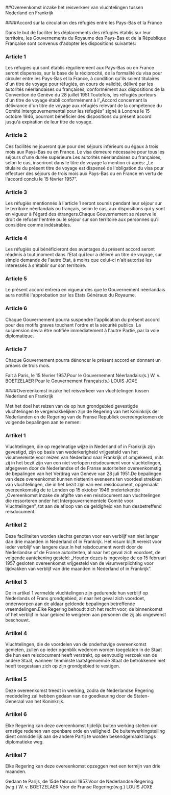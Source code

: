 <meta http-equiv='Content-Type' content='text/html; charset=utf-8' />

##Overeenkomst inzake het reisverkeer van vluchtelingen tussen Nederland en Frankrijk

####Accord sur la circulation des réfugiés entre les Pays-Bas et la France

Dans le but de faciliter les déplacements des réfugiés établis sur leur territoire, les Gouvernements du Royaume des Pays-Bas et de la République Française sont convenus d'adopter les dispositions suivantes:

### Article  1  

Les réfugiés qui sont établis régulièrement aux Pays-Bas ou en France seront dispensés, sur la base de la réciprocité, de la formalité du visa pour circuler entre les Pays-Bas et la France, à condition qu'ils soient titulaires d'un titre de voyage pour réfugiés, en cours de validité, délivré par les autorités néerlandaises ou françaises, conformément aux dispositions de la Convention de Genève du 28 juillet 1951.Toutefois, les réfugiés porteurs d'un titre de voyage établi conformément à l'„Accord concernant la délivrance d'un titre de voyage aux réfugiés relevant de la compétence du Comité Intergouvernemental pour les réfugiés” signé à Londres le 15 octobre 1946, pourront bénéficier des dispositions du présent accord jusqu'à expiration de leur titre de voyage.

### Article  2  

Ces facilités ne joueront que pour des séjours inférieurs ou égaux à trois mois aux Pays-Bas ou en France. Le visa demeure nécessaire pour tous les séjours d'une durée supérieure.Les autorités néerlandaises ou françaises, selon le cas, inscriront dans le titre de voyage la mention ci-après: „Le titulaire du présent titre de voyage est dispensé de l'obligation du visa pour effectuer des séjours de trois mois aux Pays-Bas ou en France en vertu de l'accord conclu le 15 février 1957”.

### Article  3  

Les réfugiés mentionnés à l'article 1 seront soumis pendant leur séjour sur le territoire néerlandais ou français, selon le cas, aux dispositions qui y sont en vigueur à l'égard des étrangers.Chaque Gouvernement se réserve le droit de refuser l'entrée ou le séjour sur son territoire aux personnes qu'il considère comme indésirables.

### Article  4  

Les réfugiés qui bénéficieront des avantages du présent accord seront réadmis à tout moment dans l'Etat qui leur a délivré un titre de voyage, sur simple demande de l'autre Etat, à moins que celui-ci n'ait autorisé les intéressés à s'établir sur son territoire.

### Article  5  

Le présent accord entrera en vigueur dès que le Gouvernement néerlandais aura notifié l'approbation par les Etats Généraux du Royaume.

### Article  6  

Chaque Gouvernement pourra suspendre l'application du présent accord pour des motifs graves touchant l'ordre et la sécurité publics. La suspension devra être notifiée immédiatement à l'autre Partie, par la voie diplomatique.

### Article  7  

Chaque Gouvernement pourra dénoncer le présent accord en donnant un préavis de trois mois.

Fait à Paris, le 15 février 1957.Pour le Gouvernement Néerlandais:(s.) W. v. BOETZELAER Pour le Gouvernement Français:(s.) LOUIS JOXE

####Overeenkomst inzake het reisverkeer van vluchtelingen tussen Nederland en Frankrijk

Met het doel het reizen van de op hun grondgebied gevestigde vluchtelingen te vergemakkelijken zijn de Regering van het Koninkrijk der Nederlanden en de Regering van de Franse Republiek overeengekomen de volgende bepalingen aan te nemen:

### Artikel  1  

Vluchtelingen, die op regelmatige wijze in Nederland of in Frankrijk zijn gevestigd, zijn op basis van wederkerigheid vrijgesteld van het visumvereiste voor reizen van Nederland naar Frankrijk of omgekeerd, mits zij in het bezit zijn van een niet verlopen reisdocument voor vluchtelingen, afgegeven door de Nederlandse of de Franse autoriteiten overeenkomstig de bepalingen van het Verdrag van Genève van 28 juli 1951.De bepalingen van deze overeenkomst kunnen niettemin eveneens ten voordeel strekken van vluchtelingen, die in het bezit zijn van een reisdocument, opgemaakt overeenkomstig de te Londen op 15 oktober 1946 ondertekende „Overeenkomst inzake de afgifte van een reisdocument aan vluchtelingen die ressorteren onder het Intergouvernementele Comité voor Vluchtelingen”, tot aan de afloop van de geldigheid van hun desbetreffend reisdocument.

### Artikel  2  

Deze faciliteiten worden slechts genoten voor een verblijf van niet langer dan drie maanden in Nederland of in Frankrijk. Het visum blijft vereist voor ieder verblijf van langere duur.In het reisdocument wordt door de Nederlandse of de Franse autoriteiten, al naar het geval zich voordoet, de volgende aantekening gesteld: „Houder dezes is ingevolge de op 15 februari 1957 gesloten overeenkomst vrijgesteld van de visumverplichting voor tijdvakken van verblijf van drie maanden in Nederland of in Frankrijk”.

### Artikel  3  

De in artikel 1 vermelde vluchtelingen zijn gedurende hun verblijf op Nederlands of Frans grondgebied, al naar het geval zich voordoet, onderworpen aan de aldaar geldende bepalingen betreffende vreemdelingen.Elke Regering behoudt zich het recht voor, de binnenkomst of het verblijf in haar gebied te weigeren aan personen die zij als ongewenst beschouwt.

### Artikel  4  

Vluchtelingen, die de voordelen van de onderhavige overeenkomst genieten, zullen op ieder ogenblik wederom worden toegelaten in de Staat die hun een reisdocument heeft verstrekt, op eenvoudig verzoek van de andere Staat, wanneer tenminste laatstgenoemde Staat de betrokkenen niet heeft toegestaan zich op zijn grondgebied te vestigen.

### Artikel  5  

Deze overeenkomst treedt in werking, zodra de Nederlandse Regering mededeling zal hebben gedaan van de goedkeuring door de Staten-Generaal van het Koninkrijk.

### Artikel  6  

Elke Regering kan deze overeenkomst tijdelijk buiten werking stelten om ernstige redenen van openbare orde en veiligheid. De buitenwerkingstelling dient onmiddellijk aan de andere Partij te worden bekendgemaakt langs diplomatieke weg.

### Artikel  7  

Elke Regering kan deze overeenkomst opzeggen met een termijn van drie maanden.

Gedaan te Parijs, de 15de februari 1957.Voor de Nederlandse Regering:(w.g.) W. v. BOETZELAER Voor de Franse Regering:(w.g.) LOUIS JOXE

